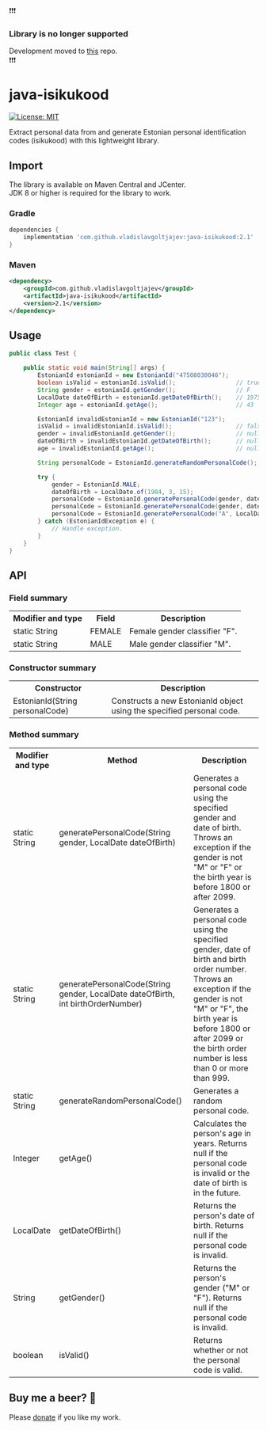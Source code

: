 :exclamation::exclamation::exclamation:
### Library is no longer supported
Development moved to [this](https://github.com/vladislavgoltjajev/java-personal-code) repo.  
:exclamation::exclamation::exclamation:

# java-isikukood
[![License: MIT](https://img.shields.io/badge/License-MIT-green.svg)](https://github.com/vladislavgoltjajev/java-isikukood/blob/master/LICENSE) 

Extract personal data from and generate Estonian personal identification codes (isikukood) with this lightweight library.

## Import
The library is available on Maven Central and JCenter.  
JDK 8 or higher is required for the library to work.
### Gradle
```groovy
dependencies {
    implementation 'com.github.vladislavgoltjajev:java-isikukood:2.1'
}
```
### Maven
```xml
<dependency>
    <groupId>com.github.vladislavgoltjajev</groupId>
    <artifactId>java-isikukood</artifactId>
    <version>2.1</version>
</dependency>
```

## Usage
```java
public class Test {

    public static void main(String[] args) {
        EstonianId estonianId = new EstonianId("47508030046");
        boolean isValid = estonianId.isValid();                 // true
        String gender = estonianId.getGender();                 // F
        LocalDate dateOfBirth = estonianId.getDateOfBirth();    // 1975-08-03
        Integer age = estonianId.getAge();                      // 43

        EstonianId invalidEstonianId = new EstonianId("123");
        isValid = invalidEstonianId.isValid();                  // false
        gender = invalidEstonianId.getGender();                 // null
        dateOfBirth = invalidEstonianId.getDateOfBirth();       // null
        age = invalidEstonianId.getAge();                       // null

        String personalCode = EstonianId.generateRandomPersonalCode(); // 35207049817

        try {
            gender = EstonianId.MALE;
            dateOfBirth = LocalDate.of(1984, 3, 15);
            personalCode = EstonianId.generatePersonalCode(gender, dateOfBirth);           // 38403153949
            personalCode = EstonianId.generatePersonalCode(gender, dateOfBirth, 7);        // 38403150076
            personalCode = EstonianId.generatePersonalCode("A", LocalDate.of(1799, 1, 1)); // Throws exception.
        } catch (EstonianIdException e) {
            // Handle exception.
        }
    }
}
```

## API
### Field summary
<table class="table1">
    <tr>
        <th>Modifier and type</th>
        <th>Field</th>
        <th>Description</th>
    </tr>
    <tr>
        <td>static String</td>
        <td>FEMALE</td>
        <td>Female gender classifier "F".</td>
    </tr>
    <tr>
        <td>static String</td>
        <td>MALE</td>
        <td>Male gender classifier "M".</td>
    </tr>
</table>

### Constructor summary
<table class="table1">
    <tr>
        <th>Constructor</th>
        <th>Description</th>
    </tr>
    <tr>
        <td>EstonianId(String personalCode)</td>
        <td>Constructs a new EstonianId object using the specified personal code.</td>
    </tr>
</table>

### Method summary
<table class="table1">
    <tr>
        <th>Modifier and type</th>
        <th>Method</th>
        <th>Description</th>
    </tr>
    <tr>
        <td>static String</td>
        <td>generatePersonalCode(String gender, LocalDate dateOfBirth)</td>
        <td>Generates a personal code using the specified gender and date of birth. Throws an exception if the gender is not "M" or "F" or the birth year is before 1800 or after 2099.</td>
    </tr>
    <tr>
        <td>static String</td>
        <td>generatePersonalCode(String gender, LocalDate dateOfBirth, int birthOrderNumber)</td>
        <td>Generates a personal code using the specified gender, date of birth and birth order number. Throws an exception if the gender is not "M" or "F", the birth year is before 1800 or after 2099 or the birth order number is less than 0 or more than 999.</td>
    </tr>
    <tr>
        <td>static String</td>
        <td>generateRandomPersonalCode()</td>
        <td>Generates a random personal code.</td>
    </tr>
    <tr>
        <td>Integer</td>
        <td>getAge()</td>
        <td>Calculates the person's age in years. Returns null if the personal code is invalid or the date of birth is in the future.</td>
    </tr>
    <tr>
        <td>LocalDate</td>
        <td>getDateOfBirth()</td>
        <td>Returns the person's date of birth. Returns null if the personal code is invalid.</td>
    </tr>
    <tr>
        <td>String</td>
        <td>getGender()</td>
        <td>Returns the person's gender ("M" or "F"). Returns null if the personal code is invalid.</td>
    </tr>
    <tr>
        <td>boolean</td>
        <td>isValid()</td>
        <td>Returns whether or not the personal code is valid.</td>
    </tr>
</table>

## Buy me a beer? :beer:
Please [donate](https://www.paypal.me/VladislavGoltjajev) if you like my work.
